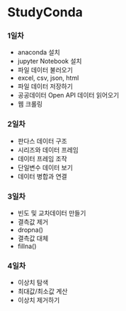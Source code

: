 # StudyConda
### 1일차
 - anaconda 설치
 - jupyter Notebook 설치
 - 파일 데이터 불러오기 
  - excel, csv, json, html
 - 파일 데이터 저장하기 
 - 공공데이터 Open API 데이터 읽어오기
 - 웹 크롤링

### 2일차
 - 판다스 데이터 구조
 - 시리즈와 데이터 프레임
 - 데이터 프레임 조작
 - 단일변수 데이터 보기
 - 데이터 병합과 연결

### 3일차
 - 빈도 및 교차데이터 만들기
 - 결측값 제거
  - dropna()
 - 결측값 대체
  - fillna()

### 4일차
 - 이상치 탐색
 - 최대값/최소값 계산
 - 이상치 제거하기

